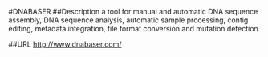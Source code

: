#DNABASER
##Description
a tool for manual and automatic DNA sequence assembly, DNA sequence analysis, automatic sample processing, contig editing, metadata integration, file format conversion and mutation detection.

##URL
http://www.dnabaser.com/

